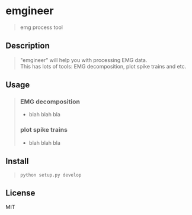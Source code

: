 # emgineer
> emg process tool

## Description
> "emgineer" will help you with processing EMG data.</br>
> This has lots of tools: EMG decomposition, plot spike trains and etc.

## Usage
> ### EMG decomposition
> - blah blah bla
> ### plot spike trains
> - blah blah bla

## Install
> ```
> python setup.py develop
> ```

## License
MIT